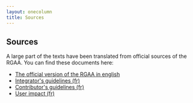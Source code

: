 ```yaml
---
layout: onecolumn
title: Sources
---
```


## Sources

A large part of the texts have been translated from official sources of the RGAA. You can find these documents here:

* [The official version of the RGAA in english](http://disic.github.io/rgaa_referentiel_en/criteria.html)
* [Integrator's guidelines (fr)](https://disic.github.io/guide-integrateur/index.html)
* [Contributor's guidelines (fr)](http://disic.github.io/guide-contribuer_accessible/index.html)
* [User impact (fr)](https://disic.github.io/guide-impacts_utilisateurs/index.html)
